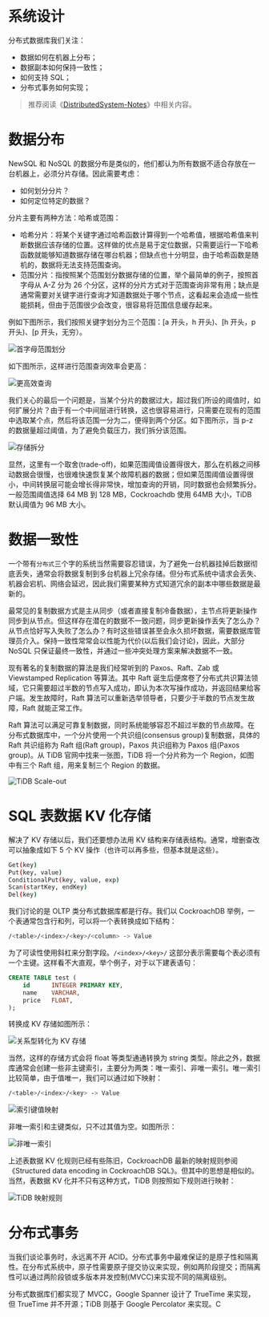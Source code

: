 # 系统设计

分布式数据库我们关注：

- 数据如何在机器上分布；
- 数据副本如何保持一致性；
- 如何支持 SQL；
- 分布式事务如何实现；

> 推荐阅读《[DistributedSystem-Notes](https://github.com/wx-chevalier/DistributedSystem-Notes?q=)》中相关内容。

# 数据分布

NewSQL 和 NoSQL 的数据分布是类似的，他们都认为所有数据不适合存放在一台机器上，必须分片存储。因此需要考虑：

- 如何划分分片？
- 如何定位特定的数据？

分片主要有两种方法：哈希或范围：

- 哈希分片：将某个关键字通过哈希函数计算得到一个哈希值，根据哈希值来判断数据应该存储的位置。这样做的优点是易于定位数据，只需要运行一下哈希函数就能够知道数据存储在哪台机器；但缺点也十分明显，由于哈希函数是随机的，数据将无法支持范围查询。
- 范围分片：指按照某个范围划分数据存储的位置，举个最简单的例子，按照首字母从 A-Z 分为 26 个分区，这样的分片方式对于范围查询非常有用；缺点是通常需要对关键字进行查询才知道数据处于哪个节点，这看起来会造成一些性能损耗，但由于范围很少会改变，很容易将范围信息缓存起来。

例如下图所示，我们按照关键字划分为三个范围：[a 开头，h 开头)、[h 开头，p 开头)、[p 开头，无穷）。

![首字母范围划分](https://assets.ng-tech.icu/superbed/2021/08/09/6110b97f5132923bf87e5c68.jpg)

如下图所示，这样进行范围查询效率会更高：

![更高效查询](https://assets.ng-tech.icu/superbed/2021/08/09/6110b99e5132923bf87e9a84.jpg)

我们关心的最后一个问题是，当某个分片的数据过大，超过我们所设的阈值时，如何扩展分片？由于有一个中间层进行转换，这也很容易进行，只需要在现有的范围中选取某个点，然后将该范围一分为二，便得到两个分区。如下图所示，当 p-z 的数据量超过阈值，为了避免负载压力，我们拆分该范围。

![存储拆分](https://pic.imgdb.cn/item/6110b9ef5132923bf87f3fa4.jpg)

显然，这里有一个取舍(trade-off)，如果范围阈值设置得很大，那么在机器之间移动数据会很慢，也很难快速恢复某个故障机器的数据；但如果范围阈值设置得很小，中间转换层可能会增长得非常快，增加查询的开销，同时数据也会频繁拆分。一般范围阈值选择 64 MB 到 128 MB，Cockroachdb 使用 64MB 大小，TiDB 默认阈值为 96 MB 大小。

# 数据一致性

一个带有`分布式`三个字的系统当然需要容忍错误，为了避免一台机器挂掉后数据彻底丢失，通常会将数据复制到多台机器上冗余存储。但分布式系统中请求会丢失、机器会宕机、网络会延迟，因此我们需要某种方式知道冗余的副本中哪些数据是最新的。

最常见的复制数据方式是主从同步（或者直接复制冷备数据），主节点将更新操作同步到从节点。但这样存在潜在的数据不一致问题，同步更新操作丢失了怎么办？从节点恰好写入失败了怎么办？有时这些错误甚至会永久损坏数据，需要数据库管理员介入。保持一致性常常会以性能为代价(以后我们会讨论)，因此，大部分 NoSQL 只保证最终一致性，并通过一些冲突处理方案来解决数据不一致。

现有著名的复制数据的算法是我们经常听到的 Paxos、Raft、Zab 或 Viewstamped Replication 等算法。其中 Raft 诞生后便席卷了分布式共识算法领域，它只需要超过半数的节点写入成功，即认为本次写操作成功，并返回结果给客户端。发生故障时，Raft 算法可以重新选举领导者，只要少于半数的节点发生故障，Raft 就能正常工作。

Raft 算法可以满足可靠复制数据，同时系统能够容忍不超过半数的节点故障。在分布式数据库中，一个分片使用一个共识组(consensus group)复制数据，具体的 Raft 共识组称为 Raft 组(Raft group)，Paxos 共识组称为 Paxos 组(Paxos group)。从 TiDB 官网中找来一张图，TiDB 将一个分片称为一个 Region，如图中有三个 Raft 组，用来复制三个 Region 的数据。

![TiDB Scale-out](https://assets.ng-tech.icu/superbed/2021/08/09/6110cd745132923bf8aa9f79.jpg)

# SQL 表数据 KV 化存储

解决了 KV 存储以后，我们还要想办法用 KV 结构来存储表结构。通常，增删查改可以抽象成如下 5 个 KV 操作（也许可以再多些，但基本就是这些）。

```sh
Get(key)
Put(key, value)
ConditionalPut(key, value, exp)
Scan(startKey, endKey)
Del(key)
```

我们讨论的是 OLTP 类分布式数据库都是行存。我们以 CockroachDB 举例，一个表通常包含行和列，可以将一个表转换成如下结构：

```sh
/<table>/<index>/<key>/<column> -> Value
```

为了可读性使用斜杠来分割字段。`/<index>/<key>/` 这部分表示需要每个表必须有一个主键。这样看不大直观，举个例子，对于以下建表语句：

```sql
CREATE TABLE test (
    id      INTEGER PRIMARY KEY,
    name    VARCHAR,
    price   FLOAT,
);
```

转换成 KV 存储如图所示：

![关系型转化为 KV 存储](https://assets.ng-tech.icu/superbed/2021/08/09/6110cdf05132923bf8abac4e.jpg)

当然，这样的存储方式会将 float 等类型通通转换为 string 类型。除此之外，数据库通常会创建一些非主键索引，主要分为两类：唯一索引、非唯一索引。唯一索引比较简单，由于值唯一，我们可以通过如下映射：

```sh
/<table>/<index>/<key> -> Value
```

![索引键值映射](https://assets.ng-tech.icu/superbed/2021/08/09/6110ce195132923bf8ac1933.jpg)

非唯一索引和主键类似，只不过其值为空。如图所示：

![非唯一索引](https://assets.ng-tech.icu/superbed/2021/08/09/6110ce4d5132923bf8ac9cb1.jpg)

上述表数据 KV 化规则已经有些陈旧，CockroachDB 最新的映射规则参阅《Structured data encoding in CockroachDB SQL》。但其中的思想是相似的。当然，表数据 KV 化并不只有这种方式，TiDB 则按照如下规则进行映射：

![TiDB 映射规则](https://assets.ng-tech.icu/superbed/2021/08/09/6110cfa45132923bf8af755f.jpg)

# 分布式事务

当我们谈论事务时，永远离不开 ACID。分布式事务中最难保证的是原子性和隔离性。在分布式系统中，原子性需要原子提交协议来实现，例如两阶段提交；而隔离性可以通过两阶段锁或多版本并发控制(MVCC)来实现不同的隔离级别。

分布式数据库们都实现了 MVCC，Google Spanner 设计了 TrueTime 来实现，但 TrueTime 并不开源；TiDB 则基于 Google Percolator 来实现。C
